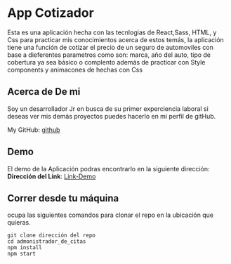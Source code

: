 # App Cotizador

Esta es una aplicación hecha con las tecnlogias de React,Sass, HTML, y Css para practicar mis conocimientos acerca de estos temás, la aplicación tiene una función de cotizar el precio de un seguro de automoviles con base a dieferentes parametros como son: marca, año del auto, tipo de cobertura ya sea básico o complento además de practicar con Style components y animacones de hechas con Css

## Acerca de De mi

Soy un desarrollador Jr en busca de su primer experciencia laboral si deseas ver mis demás proyectos puedes hacerlo en mi perfil de gitHub.

My GitHub: [github](https://github.com/UrielBm)

## Demo

El demo de la Aplicación podras encontrarlo en la siguiente dirección:
**Dirección del Link**: [Link-Demo](https://cotizador-phi.vercel.app/)

## Correr desde tu máquina

ocupa las siguientes comandos para clonar el repo en la ubicación que quieras.
```
git clone dirección del repo
cd admonistrador_de_citas
npm install
npm start

```
